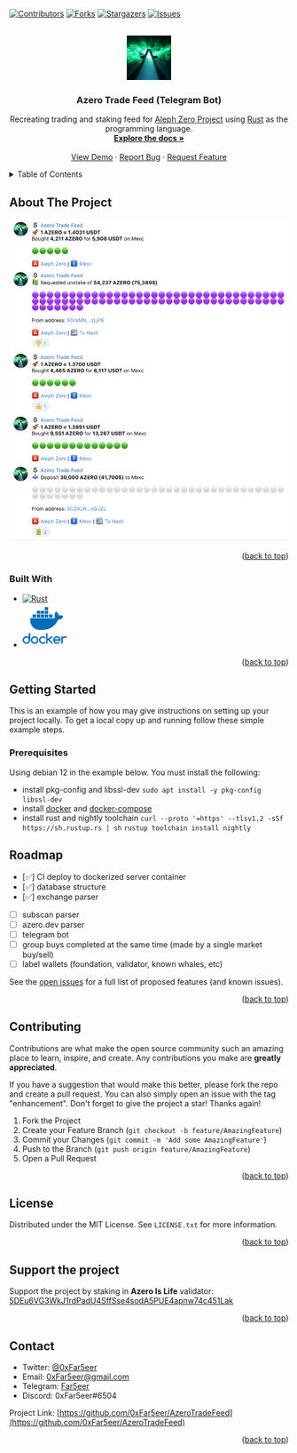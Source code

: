 <a name="readme-top"></a>

[![Contributors][contributors-shield]][contributors-url]
[![Forks][forks-shield]][forks-url]
[![Stargazers][stars-shield]][stars-url]
[![Issues][issues-shield]][issues-url]

<!-- PROJECT LOGO -->
<br />
<div align="center">
  <a href="https://github.com/0xFar5eer/AzeroTradeFeed">
    <img src="https://github.com/0xFar5eer/AzeroTradeFeed/blob/master/images/logo.jpg?raw=true" alt="Logo" width="80" height="80">
  </a>

<h3 align="center">Azero Trade Feed (Telegram Bot)</h3>

  <p align="center">
    Recreating trading and staking feed for <a href="https://alephzero.org">Aleph Zero Project</a> using <a href="https://www.rust-lang.org/">Rust</a> as the programming language.
    <br />
    <a href="#"><strong>Explore the docs »</strong></a>
    <br />
    <br />
    <a href="https://t.me/AzeroFeed">View Demo</a>
    ·
    <a href="https://github.com/0xFar5eer/AzeroTradeFeed/issues">Report Bug</a>
    ·
    <a href="https://github.com/0xFar5eer/AzeroTradeFeed/issues">Request Feature</a>
  </p>
</div>

<!-- TABLE OF CONTENTS -->
<details>
  <summary>Table of Contents</summary>
  <ol>
    <li>
      <a href="#about-the-project">About The Project</a>
      <ul>
        <li><a href="#built-with">Built With</a></li>
      </ul>
    </li>
    <li>
      <a href="#getting-started">Getting Started</a>
      <ul>
        <li><a href="#prerequisites">Prerequisites</a></li>
        <li><a href="#installation">Installation</a></li>
      </ul>
    </li>
    <li><a href="#usage">Usage</a></li>
    <li><a href="#roadmap">Roadmap</a></li>
    <li><a href="#contributing">Contributing</a></li>
    <li><a href="#license">License</a></li>
    <li><a href="#contact">Contact</a></li>
    <li><a href="#acknowledgments">Acknowledgments</a></li>
  </ol>
</details>

<!-- ABOUT THE PROJECT -->

## About The Project

<a href="https://t.me/AzeroFeed">
    <img src="https://github.com/0xFar5eer/AzeroTradeFeed/blob/master/images/screenshot.png?raw=true" alt="Screenshot">
</a>

<p align="right">(<a href="#readme-top">back to top</a>)</p>

### Built With

- <a href="https://rust-lang.org">
    <img src="https://rust-lang.org/logos/rust-logo-512x512-blk.png" alt="Rust" width="80" height="80">
  </a>
- <a href="https://docker.com">
    <img src="https://github.com/0xFar5eer/AzeroTradeFeed/blob/master/images/docker.png?raw=true" alt="Docker" width="80" height="80">
  </a>

<p align="right">(<a href="#readme-top">back to top</a>)</p>

<!-- GETTING STARTED -->

## Getting Started

This is an example of how you may give instructions on setting up your project locally.
To get a local copy up and running follow these simple example steps.

### Prerequisites

Using debian 12 in the example below. You must install the following:

- install pkg-config and libssl-dev
  `sudo apt install -y pkg-config libssl-dev`
- install [docker](https://linuxiac.com/how-to-install-docker-on-debian-12-bookworm/) and [docker-compose](https://wiki.crowncloud.net/?How_to_Install_and_use_Docker_Compose_on_Debian_12)
- install rust and nightly toolchain
`curl --proto '=https' --tlsv1.2 -sSf https://sh.rustup.rs | sh`
`rustup toolchain install nightly`
<!-- Hidden

### Installation

1. Get a free API Key at [https://example.com](https://example.com)
2. Clone the repo
   ```sh
   git clone https://github.com/0xFar5eer/AzeroTradeFeed.git
   ```
3. Install NPM packages
   ```sh
   npm install
   ```
4. Enter your API in `config.js`
   ```js
   const API_KEY = "ENTER YOUR API";
   ```

<p align="right">(<a href="#readme-top">back to top</a>)</p>
-->

<!-- USAGE EXAMPLES -->

<!-- Hidden
## Usage

Use this space to show useful examples of how a project can be used. Additional screenshots, code examples and demos work well in this space. You may also link to more resources.

_For more examples, please refer to the [Documentation](https://example.com)_

<p align="right">(<a href="#readme-top">back to top</a>)</p>
-->

<!-- ROADMAP -->

## Roadmap

- [✅] CI deploy to dockerized server container
- [✅] database structure
- [✅] exchange parser
- [ ] subscan parser
- [ ] azero.dev parser
- [ ] telegram bot
- [ ] group buys completed at the same time (made by a single market buy/sell)
- [ ] label wallets (foundation, validator, known whales, etc)

See the [open issues](https://github.com/0xFar5eer/AzeroTradeFeed/issues) for a full list of proposed features (and known issues).

<p align="right">(<a href="#readme-top">back to top</a>)</p>

<!-- CONTRIBUTING -->

## Contributing

Contributions are what make the open source community such an amazing place to learn, inspire, and create. Any contributions you make are **greatly appreciated**.

If you have a suggestion that would make this better, please fork the repo and create a pull request. You can also simply open an issue with the tag "enhancement".
Don't forget to give the project a star! Thanks again!

1. Fork the Project
2. Create your Feature Branch (`git checkout -b feature/AmazingFeature`)
3. Commit your Changes (`git commit -m 'Add some AmazingFeature'`)
4. Push to the Branch (`git push origin feature/AmazingFeature`)
5. Open a Pull Request

<p align="right">(<a href="#readme-top">back to top</a>)</p>

<!-- LICENSE -->

## License

Distributed under the MIT License. See `LICENSE.txt` for more information.

<p align="right">(<a href="#readme-top">back to top</a>)</p>

<!-- Supporting -->

## Support the project

Support the project by staking in <b>Azero Is Life</b> validator:
[5DEu6VG3WkJ1rdPadU4SffSse4sodA5PUE4apnw74c451Lak](https://azero.live/validator?address=5DEu6VG3WkJ1rdPadU4SffSse4sodA5PUE4apnw74c451Lak)

<p align="right">(<a href="#readme-top">back to top</a>)</p>

<!-- CONTACT -->

## Contact

- Twitter: [@0xFar5eer](https://twitter.com/0xFar5eer)
- Email: <0xFar5eer@gmail.com>
- Telegram: [Far5eer](https://t.me/Far5eer)
- Discord: 0xFar5eer#6504

Project Link: [https://github.com/0xFar5eer/AzeroTradeFeed](https://github.com/0xFar5eer/AzeroTradeFeed)

<p align="right">(<a href="#readme-top">back to top</a>)</p>

<!-- ACKNOWLEDGMENTS -->

<!-- Hidden
## Acknowledgments

- []()
- []()
- []()

<p align="right">(<a href="#readme-top">back to top</a>)</p>
-->

<!-- MARKDOWN LINKS & IMAGES -->
<!-- https://www.markdownguide.org/basic-syntax/#reference-style-links -->

[contributors-shield]: https://img.shields.io/github/contributors/0xFar5eer/AzeroTradeFeed.svg?style=for-the-badge
[contributors-url]: https://github.com/0xFar5eer/AzeroTradeFeed/graphs/contributors
[forks-shield]: https://img.shields.io/github/forks/0xFar5eer/AzeroTradeFeed.svg?style=for-the-badge
[forks-url]: https://github.com/0xFar5eer/AzeroTradeFeed/network/members
[stars-shield]: https://img.shields.io/github/stars/0xFar5eer/AzeroTradeFeed.svg?style=for-the-badge
[stars-url]: https://github.com/0xFar5eer/AzeroTradeFeed/stargazers
[issues-shield]: https://img.shields.io/github/issues/0xFar5eer/AzeroTradeFeed.svg?style=for-the-badge
[issues-url]: https://github.com/0xFar5eer/AzeroTradeFeed/issues
